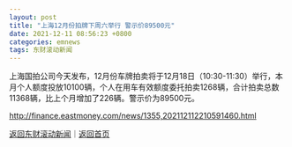 ```yaml
---
layout: post
title: "上海12月份拍牌下周六举行 警示价89500元"
date: 2021-12-11 08:56:23 +0800
categories: emnews
tags: 东财滚动新闻
---
```


上海国拍公司今天发布，12月份车牌拍卖将于12月18日（10:30-11:30）举行，本月个人额度投放10100辆，个人在用车有效额度委托拍卖1268辆，合计拍卖总数11368辆，比上个月增加了226辆。警示价为89500元。

<http://finance.eastmoney.com/news/1355,202112112210591460.html>

[返回东财滚动新闻](//finews.withounder.com/emnews/)｜[返回首页](//finews.withounder.com/)